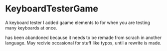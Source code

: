 # KeyboardTesterGame
A keyboard tester I added gaame elements to for when you are testing many keyboards at once.

has been abandoned because it needs to be remade from scrach in another language. May recivie occasional for stuff like typos, until a rewrite is made.

